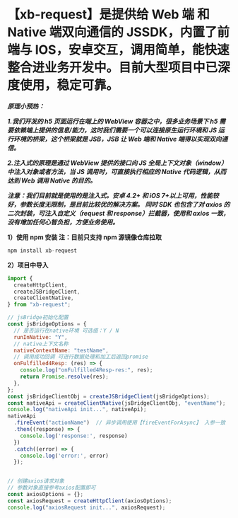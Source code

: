 # 【xb-request】是提供给 Web 端 和 Native 端双向通信的 JSSDK，内置了前端与 IOS，安卓交互，调用简单，能快速整合进业务开发中。目前大型项目中已深度使用，稳定可靠。

**_原理小预热：_**

**_1.我们开发的 h5 页面运行在端上的 WebView 容器之中，很多业务场景下 h5 需要依赖端上提供的信息/能力，这时我们需要一个可以连接原生运行环境和 JS 运行环境的桥梁，这个桥梁就是 JSB，JSB 让 Web 端和 Native 端得以实现双向通信。_**

**_2.注入式的原理是通过 WebView 提供的接口向 JS 全局上下文对象（window）中注入对象或者方法，当 JS 调用时，可直接执行相应的 Native 代码逻辑，从而达到 Web 调用 Native 的目的。_**

**_注意：我们目前就是使用的是注入式。安卓 4.2+ 和 iOS 7+以上可用，性能较好，参数长度无限制，是目前比较优的解决方案。_**
**_同时 SDK 也包含了对 axios 的二次封装，可注入自定义（request 和 response）拦截器，使用和 axios 一致，没有增加任何心智负担，方便业务使用。_**

**1）使用 npm 安装 注：目前只支持 npm 源镜像仓库拉取**

```js
npm install xb-request
```

**2）项目中导入**

```js
import {
  createHttpClient,
  createJSBridgeClient,
  createClientNative,
} from "xb-request";

// jsBridge初始化配置
const jsBridgeOptions = {
  // 是否运行在native环境 可选值：Y / N
  runInNative: "Y",
  // native上下文名称
  nativeContextName: "testName",
  // 调用成功回调 可进行数据处理和加工后返回promise
  onFulfilled4Resp: (res) => {
    console.log("onFulfilled4Resp-res:", res);
    return Promise.resolve(res);
  },
};
const jsBridgeClientObj = createJSBridgeClient(jsBridgeOptions);
const nativeApi = createClientNative(jsBridgeClientObj, "eventName");
console.log("nativeApi init...", nativeApi);
nativeApi
  .fireEvent("actionName")  // 异步调用使用【fireEventForAsync】 入参一致
  .then((response) => {
    console.log('response:', response)
  })
  .catch((error) => {
    console.log('error:', error)
  });


// 创建axios请求对象
// 参数对象直接参考axios配置即可
const axiosOptions = {};
const axiosRequest = createHttpClient(axiosOptions);
console.log("axiosRequest init...", axiosRequest);
```
